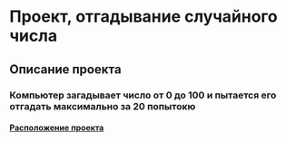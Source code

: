 # Проект, отгадывание случайного числа
## Описание проекта
### Компьютер загадывает число от 0 до 100 и пытается его отгадать  максимально за 20 попытокю
#### [Расположение проекта](https://github.com/chaos1727/test_DS/tree/main/Random_number)